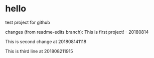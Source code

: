 # hello
test project for github

changes (from readme-edits branch):
This is first project! - 20180814

This is second change at 201808141118

This is third line at 201808211915

